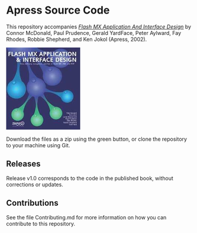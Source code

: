 # Apress Source Code

This repository accompanies [*Flash MX Application And Interface Design*](http://www.apress.com/9781590591581) by Connor McDonald, Paul Prudence, Gerald YardFace, Peter Aylward, Fay Rhodes, Robbie Shepherd, and Ken Jokol (Apress, 2002).

![Cover image](9781590591581.jpg)

Download the files as a zip using the green button, or clone the repository to your machine using Git.

## Releases

Release v1.0 corresponds to the code in the published book, without corrections or updates.

## Contributions

See the file Contributing.md for more information on how you can contribute to this repository.
